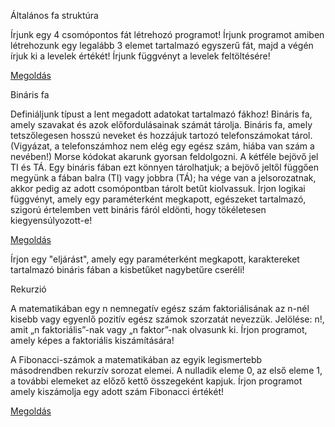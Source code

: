 Általános fa struktúra

Írjunk egy 4 csomópontos fát létrehozó programot!
Írjunk programot amiben létrehozunk egy legalább 3 elemet tartalmazó egyszerű fát, majd a végén írjuk ki a levelek értékét! Írjunk függvényt a levelek feltöltésére!

[Megoldás](https://szelearning.sze.hu/pluginfile.php/123847/mod_page/content/3/12het1.mp4)

Bináris fa

Definiáljunk típust a lent megadott adatokat tartalmazó fákhoz!
Bináris fa, amely szavakat és azok előfordulásainak számát tárolja.
Bináris fa, amely tetszőlegesen hosszú neveket és hozzájuk tartozó telefonszámokat tárol. (Vigyázat, a telefonszámhoz nem elég egy egész szám, hiába van szám a nevében!)
Morse kódokat akarunk gyorsan feldolgozni. A kétféle bejövő jel TI és TÁ. Egy bináris fában ezt könnyen tárolhatjuk; a bejövő jeltől függően megyünk a fában balra (TI) vagy jobbra (TÁ); ha vége van a jelsorozatnak, akkor pedig az adott csomópontban tárolt betűt kiolvassuk.
Írjon logikai függvényt, amely egy paraméterként megkapott, egészeket tartalmazó, szigorú értelemben vett bináris fáról eldönti, hogy tökéletesen kiegyensúlyozott-e!

[Megoldás](https://szelearning.sze.hu/pluginfile.php/123847/mod_page/content/3/12het2.mp4)


Írjon egy "eljárást", amely egy paraméterként megkapott, karaktereket tartalmazó bináris fában a kisbetűket nagybetűre cseréli! 
 
Rekurzió 

A matematikában egy n nemnegatív egész szám faktoriálisának az n-nél kisebb vagy egyenlő pozitív egész számok szorzatát nevezzük. Jelölése: n!, amit „n faktoriális”-nak vagy „n faktor”-nak olvasunk ki. Írjon programot, amely képes a faktoriális kiszámítására!

A Fibonacci-számok a matematikában az egyik legismertebb másodrendben rekurzív sorozat elemei. A nulladik eleme 0, az első eleme 1, a további elemeket az előző kettő összegeként kapjuk. Írjon programot amely  kiszámolja egy adott szám Fibonacci értékét!

[Megoldás](https://szelearning.sze.hu/pluginfile.php/123847/mod_page/content/3/12het3.mp4)
